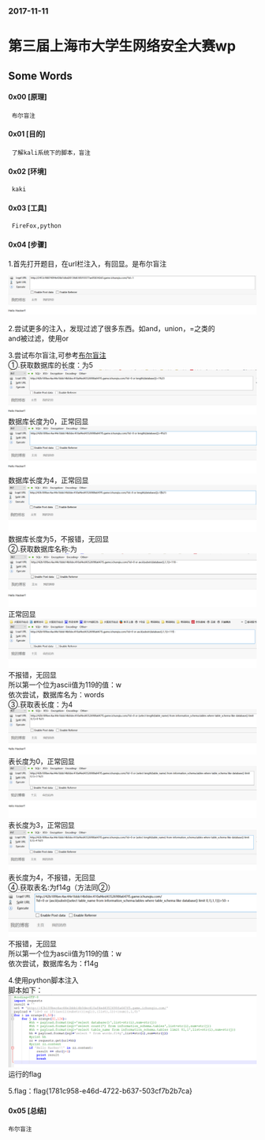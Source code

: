 ###  2017-11-11

# 第三届上海市大学生网络安全大赛wp



## Some Words
#### 0x00 [原理]
     布尔盲注
#### 0x01 [目的]
     了解kali系统下的脚本，盲注
#### 0x02 [环境]
     kaki
#### 0x03 [工具]
     FireFox,python
#### 0x04 [步骤]

1.首先打开题目，在url栏注入，有回显。是布尔盲注

![](/files_for_wp/words_1.png)

2.尝试更多的注入，发现过滤了很多东西。如and，union，=之类的</br>
  and被过滤，使用or</br>

3.尝试布尔盲注,可参考[布尔盲注](http://blog.csdn.net/squeen_/article/details/52767887)</br>
  ①.获取数据库的长度：为5</br>
  ![](/files_for_wp/words_2.png)</br>
  数据库长度为0，正常回显</br>
  ![](/files_for_wp/words_3.png)</br>
  数据库长度为4，正常回显</br>
  ![](/files_for_wp/words_4.png)</br>
  数据库长度为5，不报错，无回显</br>
  ②.获取数据库名称:为</br>
  ![](/files_for_wp/words_5.png)</br>
  正常回显</br>
  ![](/files_for_wp/words_6.png)</br>
  不报错，无回显</br>
  所以第一个位为ascii值为119的值：w</br>
  依次尝试，数据库名为：words</br>
  ③.获取表长度：为4</br>
  ![](/files_for_wp/words_7.png)</br>
  表长度为0，正常回显</br>
  ![](/files_for_wp/words_8.png)</br>
  表长度为3，正常回显</br>
  ![](/files_for_wp/words_9.png)</br>
  表长度为4，不报错，无回显</br>
  ④.获取表名:为f14g（方法同②）</br>
  ![](/files_for_wp/words_10.png)</br>
  不报错，无回显</br>
  所以第一个位为ascii值为119的值：w</br>
  依次尝试，数据库名为：f14g</br>

4.使用python脚本注入</br>
 脚本如下：</br>
 ![](/files_for_wp/words_11.png)</br>
 运行的flag</br>

5.flag：flag{1781c958-e46d-4722-b637-503cf7b2b7ca}


#### 0x05 [总结]
    布尔盲注
</br>
</br>
</br>
</br>
</br>







